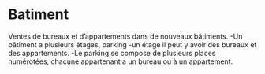 # Batiment
Ventes de bureaux et d’appartements dans de nouveaux bâtiments.  -Un bâtiment a plusieurs étages, parking  -un étage il peut y avoir des bureaux et des appartements.  -Le parking se compose de plusieurs places numérotées, chacune appartenant a un bureau ou à un appartement. 
